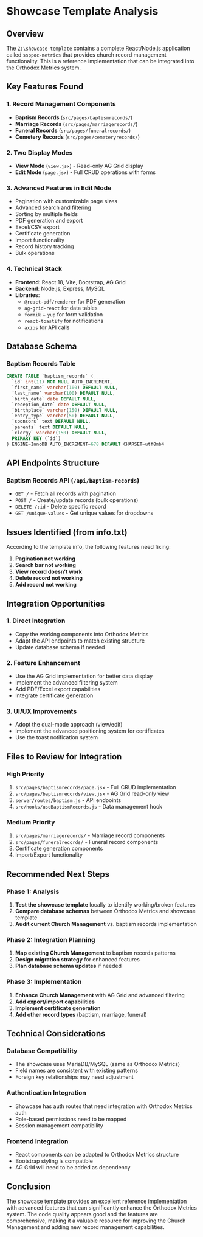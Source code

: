 # Showcase Template Analysis

## Overview
The `Z:\showcase-template` contains a complete React/Node.js application called `ssppoc-metrics` that provides church record management functionality. This is a reference implementation that can be integrated into the Orthodox Metrics system.

## Key Features Found

### 1. **Record Management Components**
- **Baptism Records** (`src/pages/baptismrecords/`)
- **Marriage Records** (`src/pages/marriagerecords/`)
- **Funeral Records** (`src/pages/funeralrecords/`)
- **Cemetery Records** (`src/pages/cemeteryrecords/`)

### 2. **Two Display Modes**
- **View Mode** (`view.jsx`) - Read-only AG Grid display
- **Edit Mode** (`page.jsx`) - Full CRUD operations with forms

### 3. **Advanced Features in Edit Mode**
- Pagination with customizable page sizes
- Advanced search and filtering
- Sorting by multiple fields
- PDF generation and export
- Excel/CSV export
- Certificate generation
- Import functionality
- Record history tracking
- Bulk operations

### 4. **Technical Stack**
- **Frontend**: React 18, Vite, Bootstrap, AG Grid
- **Backend**: Node.js, Express, MySQL
- **Libraries**: 
  - `@react-pdf/renderer` for PDF generation
  - `ag-grid-react` for data tables
  - `formik` + `yup` for form validation
  - `react-toastify` for notifications
  - `axios` for API calls

## Database Schema

### Baptism Records Table
```sql
CREATE TABLE `baptism_records` (
  `id` int(11) NOT NULL AUTO_INCREMENT,
  `first_name` varchar(100) DEFAULT NULL,
  `last_name` varchar(100) DEFAULT NULL,
  `birth_date` date DEFAULT NULL,
  `reception_date` date DEFAULT NULL,
  `birthplace` varchar(150) DEFAULT NULL,
  `entry_type` varchar(50) DEFAULT NULL,
  `sponsors` text DEFAULT NULL,
  `parents` text DEFAULT NULL,
  `clergy` varchar(150) DEFAULT NULL,
  PRIMARY KEY (`id`)
) ENGINE=InnoDB AUTO_INCREMENT=678 DEFAULT CHARSET=utf8mb4
```

## API Endpoints Structure

### Baptism Records API (`/api/baptism-records`)
- `GET /` - Fetch all records with pagination
- `POST /` - Create/update records (bulk operations)
- `DELETE /:id` - Delete specific record
- `GET /unique-values` - Get unique values for dropdowns

## Issues Identified (from info.txt)
According to the template info, the following features need fixing:
1. **Pagination not working**
2. **Search bar not working**
3. **View record doesn't work**
4. **Delete record not working**
5. **Add record not working**

## Integration Opportunities

### 1. **Direct Integration**
- Copy the working components into Orthodox Metrics
- Adapt the API endpoints to match existing structure
- Update database schema if needed

### 2. **Feature Enhancement**
- Use the AG Grid implementation for better data display
- Implement the advanced filtering system
- Add PDF/Excel export capabilities
- Integrate certificate generation

### 3. **UI/UX Improvements**
- Adopt the dual-mode approach (view/edit)
- Implement the advanced positioning system for certificates
- Use the toast notification system

## Files to Review for Integration

### High Priority
1. `src/pages/baptismrecords/page.jsx` - Full CRUD implementation
2. `src/pages/baptismrecords/view.jsx` - AG Grid read-only view
3. `server/routes/baptism.js` - API endpoints
4. `src/hooks/useBaptismRecords.js` - Data management hook

### Medium Priority
1. `src/pages/marriagerecords/` - Marriage record components
2. `src/pages/funeralrecords/` - Funeral record components
3. Certificate generation components
4. Import/Export functionality

## Recommended Next Steps

### Phase 1: Analysis
1. **Test the showcase template** locally to identify working/broken features
2. **Compare database schemas** between Orthodox Metrics and showcase template
3. **Audit current Church Management** vs. baptism records implementation

### Phase 2: Integration Planning
1. **Map existing Church Management** to baptism records patterns
2. **Design migration strategy** for enhanced features
3. **Plan database schema updates** if needed

### Phase 3: Implementation
1. **Enhance Church Management** with AG Grid and advanced filtering
2. **Add export/import capabilities**
3. **Implement certificate generation**
4. **Add other record types** (baptism, marriage, funeral)

## Technical Considerations

### Database Compatibility
- The showcase uses MariaDB/MySQL (same as Orthodox Metrics)
- Field names are consistent with existing patterns
- Foreign key relationships may need adjustment

### Authentication Integration
- Showcase has auth routes that need integration with Orthodox Metrics auth
- Role-based permissions need to be mapped
- Session management compatibility

### Frontend Integration
- React components can be adapted to Orthodox Metrics structure
- Bootstrap styling is compatible
- AG Grid will need to be added as dependency

## Conclusion
The showcase template provides an excellent reference implementation with advanced features that can significantly enhance the Orthodox Metrics system. The code quality appears good and the features are comprehensive, making it a valuable resource for improving the Church Management and adding new record management capabilities.
